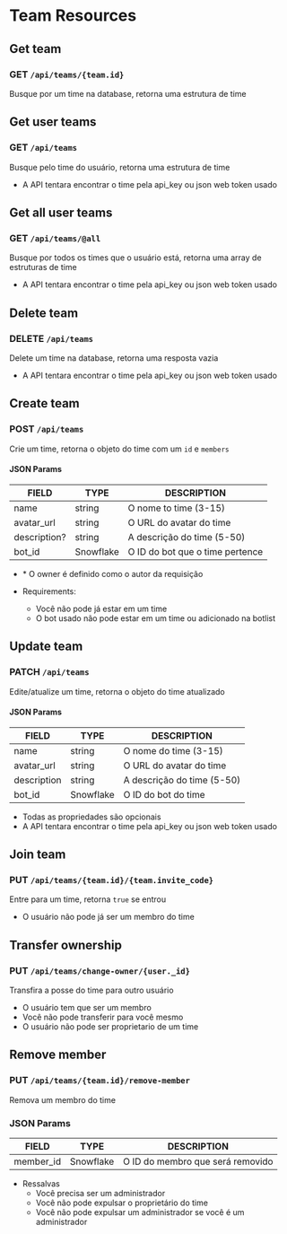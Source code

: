 # Team Resources

## Get team

### GET `/api/teams/{team.id}`

Busque por um time na database, retorna uma estrutura de time

## Get user teams

### GET `/api/teams`

Busque pelo time do usuário, retorna uma estrutura de time

-   A API tentara encontrar o time pela api_key ou json web token usado

## Get all user teams

### GET `/api/teams/@all`

Busque por todos os times que o usuário está, retorna uma array de estruturas de
time

-   A API tentara encontrar o time pela api_key ou json web token usado

## Delete team

### DELETE `/api/teams`

Delete um time na database, retorna uma resposta vazia

-   A API tentara encontrar o time pela api_key ou json web token usado

## Create team

### POST `/api/teams`

Crie um time, retorna o objeto do time com um `id` e `members`

#### JSON Params

| FIELD        | TYPE      | DESCRIPTION                     |
| ------------ | --------- | ------------------------------- |
| name         | string    | O nome to time (3-15)           |
| avatar_url   | string    | O URL do avatar do time         |
| description? | string    | A descrição do time (5-50)      |
| bot_id       | Snowflake | O ID do bot que o time pertence |

-   \* O owner é definido como o autor da requisição

-   Requirements:
    -   Você não pode já estar em um time
    -   O bot usado não pode estar em um time ou adicionado na botlist

## Update team

### PATCH `/api/teams`

Edite/atualize um time, retorna o objeto do time atualizado

#### JSON Params

| FIELD       | TYPE      | DESCRIPTION                |
| ----------- | --------- | -------------------------- |
| name        | string    | O nome do time (3-15)      |
| avatar_url  | string    | O URL do avatar do time    |
| description | string    | A descrição do time (5-50) |
| bot_id      | Snowflake | O ID do bot do time        |

-   Todas as propriedades são opcionais
-   A API tentara encontrar o time pela api_key ou json web token usado

## Join team

### PUT `/api/teams/{team.id}/{team.invite_code}`

Entre para um time, retorna `true` se entrou

-   O usuário não pode já ser um membro do time

## Transfer ownership

### PUT `/api/teams/change-owner/{user._id}`

Transfira a posse do time para outro usuário

-   O usuário tem que ser um membro
-   Você não pode transferir para você mesmo
-   O usuário não pode ser proprietario de um time

## Remove member

### PUT `/api/teams/{team.id}/remove-member`

Remova um membro do time

### JSON Params

| FIELD     | TYPE      | DESCRIPTION                      |
| --------- | --------- | -------------------------------- |
| member_id | Snowflake | O ID do membro que será removido |

-   Ressalvas
    -   Você precisa ser um administrador
    -   Você não pode expulsar o proprietário do time
    -   Você não pode expulsar um administrador se você é um administrador
